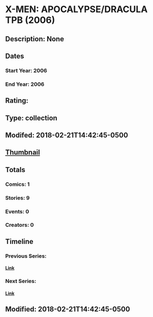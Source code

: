 # X-MEN: APOCALYPSE/DRACULA TPB (2006)
## Description: None
## Dates
### Start Year: 2006
### End Year: 2006
## Rating: 
## Type: collection
## Modifed: 2018-02-21T14:42:45-0500
## [Thumbnail](http://i.annihil.us/u/prod/marvel/i/mg/b/40/image_not_available.jpg)
## Totals
### Comics: 1
### Stories: 9
### Events: 0
### Creators: 0
## Timeline
### Previous Series: 
#### [Link]()
### Next Series: 
#### [Link]()
## Modified: 2018-02-21T14:42:45-0500